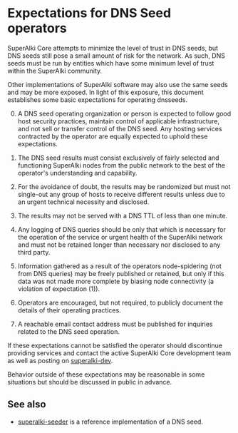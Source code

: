 Expectations for DNS Seed operators
====================================

SuperAlki Core attempts to minimize the level of trust in DNS seeds,
but DNS seeds still pose a small amount of risk for the network.
As such, DNS seeds must be run by entities which have some minimum
level of trust within the SuperAlki community.

Other implementations of SuperAlki software may also use the same
seeds and may be more exposed. In light of this exposure, this
document establishes some basic expectations for operating dnsseeds.

0. A DNS seed operating organization or person is expected to follow good
host security practices, maintain control of applicable infrastructure,
and not sell or transfer control of the DNS seed. Any hosting services
contracted by the operator are equally expected to uphold these expectations.

1. The DNS seed results must consist exclusively of fairly selected and
functioning SuperAlki nodes from the public network to the best of the
operator's understanding and capability.

2. For the avoidance of doubt, the results may be randomized but must not
single-out any group of hosts to receive different results unless due to an
urgent technical necessity and disclosed.

3. The results may not be served with a DNS TTL of less than one minute.

4. Any logging of DNS queries should be only that which is necessary
for the operation of the service or urgent health of the SuperAlki
network and must not be retained longer than necessary nor disclosed
to any third party.

5. Information gathered as a result of the operators node-spidering
(not from DNS queries) may be freely published or retained, but only
if this data was not made more complete by biasing node connectivity
(a violation of expectation (1)).

6. Operators are encouraged, but not required, to publicly document the
details of their operating practices.

7. A reachable email contact address must be published for inquiries
related to the DNS seed operation.

If these expectations cannot be satisfied the operator should
discontinue providing services and contact the active SuperAlki
Core development team as well as posting on
[superalki-dev](https://groups.google.com/forum/#!forum/superalki-dev).

Behavior outside of these expectations may be reasonable in some
situations but should be discussed in public in advance.

See also
----------
- [superalki-seeder](https://github.com/pooler/superalki-seeder) is a reference implementation of a DNS seed.
